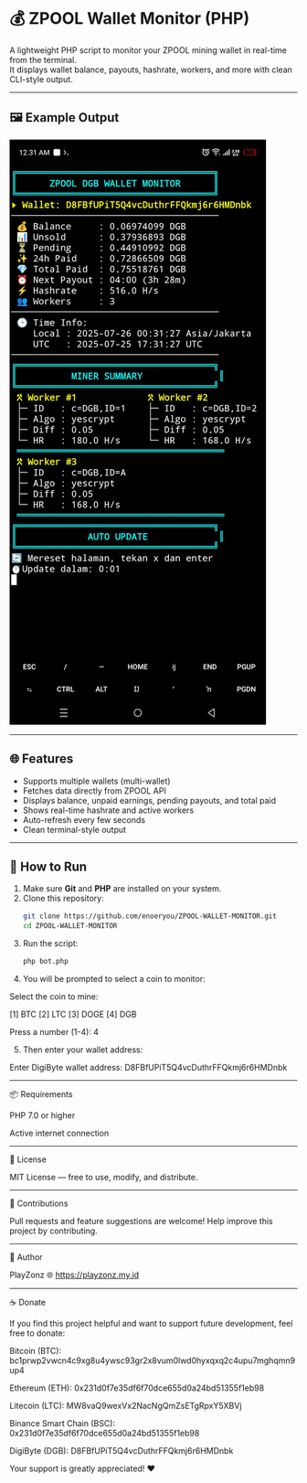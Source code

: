 # 💰 ZPOOL Wallet Monitor (PHP)

A lightweight PHP script to monitor your ZPOOL mining wallet in real-time from the terminal.  
It displays wallet balance, payouts, hashrate, workers, and more with clean CLI-style output.

---

## 🖼️ Example Output

![ZPOOL Wallet Monitor Screenshot](https://github.com/enoeryou/ZPOOL-WALLET-MONITOR/blob/main/screenshot/Screenshot_20250726-003131.jpg?raw=true)

---

## 🌐 Features

- Supports multiple wallets (multi-wallet)
- Fetches data directly from ZPOOL API
- Displays balance, unpaid earnings, pending payouts, and total paid
- Shows real-time hashrate and active workers
- Auto-refresh every few seconds
- Clean terminal-style output

---

## 🚀 How to Run

1. Make sure **Git** and **PHP** are installed on your system.
2. Clone this repository:
   ```bash
   git clone https://github.com/enoeryou/ZPOOL-WALLET-MONITOR.git
   cd ZPOOL-WALLET-MONITOR

3. Run the script:
   ```bash
   php bot.php


5. You will be prompted to select a coin to monitor:

Select the coin to mine:

[1] BTC
[2] LTC
[3] DOGE
[4] DGB

Press a number (1-4): 4


5. Then enter your wallet address:

Enter DigiByte wallet address:
D8FBfUPiT5Q4vcDuthrFFQkmj6r6HMDnbk




---

📦 Requirements

PHP 7.0 or higher

Active internet connection



---

📄 License

MIT License — free to use, modify, and distribute.


---

🤝 Contributions

Pull requests and feature suggestions are welcome!
Help improve this project by contributing.


---

👤 Author

PlayZonz
🌐 https://playzonz.my.id

---

☕ Donate

If you find this project helpful and want to support future development, feel free to donate:

Bitcoin (BTC):
bc1prwp2vwcn4c9xg8u4ywsc93gr2x8vum0lwd0hyxqxq2c4upu7mghqmn9up4

Ethereum (ETH):
0x231d0f7e35df6f70dce655d0a24bd51355f1eb98

Litecoin (LTC):
MW8vaQ9wexVx2NacNgQmZsETgRpxY5XBVj

Binance Smart Chain (BSC):
0x231d0f7e35df6f70dce655d0a24bd51355f1eb98

DigiByte (DGB):
D8FBfUPiT5Q4vcDuthrFFQkmj6r6HMDnbk

Your support is greatly appreciated! ❤️
